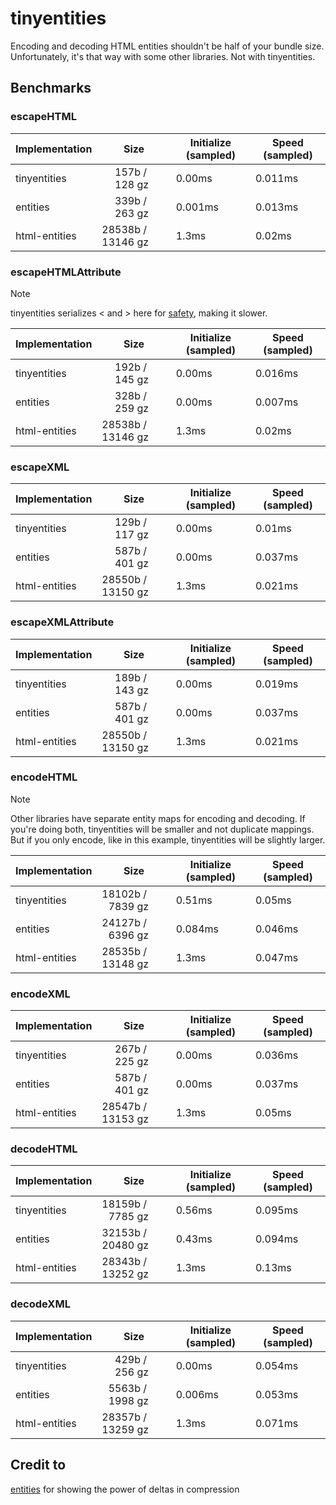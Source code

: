 # tinyentities

Encoding and decoding HTML entities shouldn't be half of your bundle size. Unfortunately, it's that way with some other libraries. Not with tinyentities.

## Benchmarks
### escapeHTML
| Implementation | Size | Initialize (sampled) | Speed (sampled) |
| --- | --- | --- | --- |
| tinyentities |   157b /   128 gz | 0.00ms | 0.011ms |
| entities |   339b /   263 gz | 0.001ms | 0.013ms |
| html-entities | 28538b / 13146 gz | 1.3ms | 0.02ms |

### escapeHTMLAttribute
> [!NOTE]
> tinyentities serializes &lt; and &gt; here for [safety](https://developer.chrome.com/blog/escape-attributes),
> making it slower.

| Implementation | Size | Initialize (sampled) | Speed (sampled) |
| --- | --- | --- | --- |
| tinyentities |   192b /   145 gz | 0.00ms | 0.016ms |
| entities |   328b /   259 gz | 0.00ms | 0.007ms |
| html-entities | 28538b / 13146 gz | 1.3ms | 0.02ms |

### escapeXML
| Implementation | Size | Initialize (sampled) | Speed (sampled) |
| --- | --- | --- | --- |
| tinyentities |   129b /   117 gz | 0.00ms | 0.01ms |
| entities |   587b /   401 gz | 0.00ms | 0.037ms |
| html-entities | 28550b / 13150 gz | 1.3ms | 0.021ms |

### escapeXMLAttribute
| Implementation | Size | Initialize (sampled) | Speed (sampled) |
| --- | --- | --- | --- |
| tinyentities |   189b /   143 gz | 0.00ms | 0.019ms |
| entities |   587b /   401 gz | 0.00ms | 0.037ms |
| html-entities | 28550b / 13150 gz | 1.3ms | 0.021ms |

### encodeHTML
> [!NOTE]
> Other libraries have separate entity maps for encoding and decoding.
> If you're doing both, tinyentities will be smaller and not duplicate mappings.
> But if you only encode, like in this example, tinyentities will be slightly larger.

| Implementation | Size | Initialize (sampled) | Speed (sampled) |
| --- | --- | --- | --- |
| tinyentities | 18102b /  7839 gz | 0.51ms | 0.05ms |
| entities | 24127b /  6396 gz | 0.084ms | 0.046ms |
| html-entities | 28535b / 13148 gz | 1.3ms | 0.047ms |

### encodeXML
| Implementation | Size | Initialize (sampled) | Speed (sampled) |
| --- | --- | --- | --- |
| tinyentities |   267b /   225 gz | 0.00ms | 0.036ms |
| entities |   587b /   401 gz | 0.00ms | 0.037ms |
| html-entities | 28547b / 13153 gz | 1.3ms | 0.05ms |

### decodeHTML
| Implementation | Size | Initialize (sampled) | Speed (sampled) |
| --- | --- | --- | --- |
| tinyentities | 18159b /  7785 gz | 0.56ms | 0.095ms |
| entities | 32153b / 20480 gz | 0.43ms | 0.094ms |
| html-entities | 28343b / 13252 gz | 1.3ms | 0.13ms |

### decodeXML
| Implementation | Size | Initialize (sampled) | Speed (sampled) |
| --- | --- | --- | --- |
| tinyentities |   429b /   256 gz | 0.00ms | 0.054ms |
| entities |  5563b /  1998 gz | 0.006ms | 0.053ms |
| html-entities | 28357b / 13259 gz | 1.3ms | 0.071ms |

## Credit to
[entities](https://github.com/fb55/entities) for showing the power of deltas in compression
